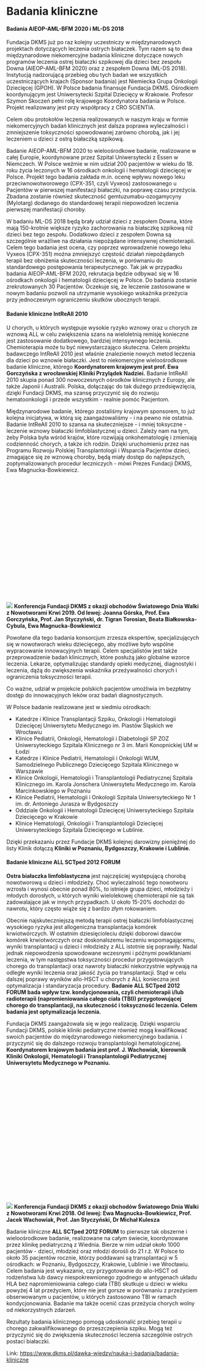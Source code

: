 # Badania kliniczne

#### Badania AIEOP\-AML\-BFM 2020 i ML\-DS 2018


Fundacja DKMS już po raz kolejny uczestniczy w międzynarodowych projektach dotyczących leczenia ostrych białaczek. Tym razem są to dwa międzynarodowe niekomercyjne badania kliniczne dotyczące nowych programów leczenia ostrej białaczki szpikowej dla dzieci bez zespołu Downa (AIEOP\-AML\-BFM 2020\) oraz z zespołem Downa (ML\-DS 2018\). Instytucją nadzorującą przebieg obu tych badań we wszystkich uczestniczących krajach (Sponsor badania) jest Niemiecka Grupa Onkologii Dziecięcej (GPOH). W Polsce badania finansuje Fundacja DKMS. Ośrodkiem koordynującym jest Uniwersytecki Szpital Dziecięcy w Krakowie. Profesor Szymon Skoczeń pełni rolę krajowego Koordynatora badania w Polsce. Projekt realizowany jest przy współpracy z CRO SCIENTIA.


Celem obu protokołów leczenia realizowanych w naszym kraju w formie niekomercyjnych badań klinicznych jest dalsza poprawa wyleczalności i zmniejszenie toksyczności spowodowanej zarówno chorobą, jak i jej leczeniem u dzieci z ostrą białaczką szpikową.


Badanie AIEOP\-AML\-BFM 2020 to wieloośrodkowe badanie, realizowane w całej Europie, koordynowane przez Szpital Uniwersytecki z Essen w Niemczech. W Polsce weźmie w nim udział 200 pacjentów w wieku do 18\. roku życia leczonych w 16 ośrodkach onkologii i hematologii dziecięcej w Polsce. Projekt tego badania zakłada m.in. ocenę wpływu nowego leku przeciwnowotworowego (CPX\-351, czyli Vyxeos) zastosowanego u Pacjentów w pierwszej manifestacji białaczki, na poprawę czasu przeżycia. Zbadana zostanie również skuteczność gemtuzumabu\-ozogamycyny (Mylotarg) dodanego do standardowej terapii niepowodzeń leczenia pierwszej manifestacji choroby.


W badaniu ML\-DS 2018 będą brały udział dzieci z zespołem Downa, które mają 150\-krotnie większe ryzyko zachorowania na białaczkę szpikową niż dzieci bez tego zespołu. Dodatkowo dzieci z zespołem Downa są szczególnie wrażliwe na działania niepożądane intensywnej chemioterapii. Celem tego badania jest ocena, czy poprzez wprowadzenie nowego leku Vyxeos (CPX\-351\) można zmniejszyć częstość działań niepożądanych terapii bez obniżenia skuteczności leczenia, w porównaniu do standardowego postępowania terapeutycznego. Tak jak w przypadku badania AIEOP\-AML\-BFM 2020, rekrutacja będzie odbywać się w 16 ośrodkach onkologii i hematologii dziecięcej w Polsce. Do badania zostanie zrekrutowanych 30 Pacjentów. Oczekuje się, że leczenie zastosowane w nowym badaniu pozwoli na utrzymanie wysokiego wskaźnika przeżycia przy jednoczesnym ograniczeniu skutków ubocznych terapii.


#### Badanie kliniczne IntReAll 2010


U chorych, u których występuje wysokie ryzyko wznowy oraz u chorych ze wznową ALL w celu zwiększenia szans na wieloletnią remisję konieczne jest zastosowanie dodatkowego, bardziej intensywnego leczenia. Chemioterapia może tu być niewystarczająco skuteczna. Celem projektu badawczego IntReAll 2010 jest właśnie znalezienie nowych metod leczenia dla dzieci po wznowie białaczki. Jest to niekomercyjne wieloośrodkowe badanie kliniczne, którego **Koordynatorem krajowym jest prof. Ewa Gorczyńska z wrocławskiej Kliniki Przylądek Nadziei.** Badanie IntReAll 2010 skupia ponad 300 nowoczesnych ośrodków klinicznych z Europy, ale także Japonii i Australii. Polska, dołączając do tak dużego przedsięwzięcia, dzięki Fundacji DKMS, ma szansę przyczynić się do rozwoju hematoonkologii i przede wszystkim \- realnie pomóc Pacjentom.


Międzynarodowe badanie, którego zostaliśmy krajowym sponsorem, to już kolejna inicjatywa, w którą się zaangażowaliśmy \- i na pewno nie ostatnia. Badanie IntReAll 2010 to szansa na skuteczniejsze \- i mniej toksyczne \- leczenie wznowy białaczki limfoblastycznej u dzieci. Zależy nam na tym, żeby Polska była wśród krajów, które rozwijają onkohematologię i zmieniają codzienność chorych, a także ich rodzin. Dzięki uruchomieniu przez nas Programu Rozwoju Polskiej Transplantologii i Wsparcia Pacjentów dzieci, zmagające się ze wznową choroby, będą miały dostęp do najlepszych, zoptymalizowanych procedur leczniczych \- mówi Prezes Fundacji DKMS, Ewa Magnucka\-Bowkiewicz.
![](data:image/svg+xml;charset=utf-8,%3Csvg%20height='800'%20width='1200'%20xmlns='http://www.w3.org/2000/svg'%20version='1.1'%3E%3C/svg%3E)![]()![](https://assets-eu-01.kc-usercontent.com:443/bed48093-082e-0109-4b5f-7bdadab5eedd/8d23b908-c7ac-4564-bf05-ea479f0f1066/Projekt%20bez%20tytu%C5%82u%20%2811%29.jpg?w=1200&h=800&auto=format&lossless=true&fit=crop)
**Konferencja Fundacji DKMS z okazji obchodów Światowego Dnia Walki z Nowotworami Krwi 2019\. Od lewej: Joanna Górska, Prof. Ewa Gorczyńska, Prof. Jan Styczyński, dr. Tigran Torosian, Beata Białkowska\-Cybula, Ewa Magnucka\-Bowkiewicz**


Powołane dla tego badania konsorcjum zrzesza ekspertów, specjalizujących się w nowotworach wieku dziecięcego, aby możliwe było wspólne wypracowanie innowacyjnych terapii. Celem specjalistów jest także przeprowadzenie badań klinicznych, które posłużą jako globalne wzorce leczenia. Lekarze, optymalizując standardy opieki medycznej, diagnostyki i leczenia, dążą do zwiększenia wskaźnika przeżywalności chorych i ograniczenia toksyczności terapii.


Co ważne, udział w projekcie polskich pacjentów umożliwia im bezpłatny dostęp do innowacyjnych leków oraz badań diagnostycznych.


W Polsce badanie realizowane jest w siedmiu ośrodkach:


* Katedrze i Klinice Transplantacji Szpiku, Onkologii i Hematologii Dziecięcej Uniwersytetu Medycznego im. Piastów Śląskich we Wrocławiu
* Klinice Pediatrii, Onkologii, Hematologii i Diabetologii SP ZOZ Uniwersyteckiego Szpitala Klinicznego nr 3 im. Marii Konopnickiej UM w Łodzi
* Katedrze i Klinice Pediatrii, Hematologii i Onkologii WUM, Samodzielnego Publicznego Dziecięcego Szpitala Klinicznego w Warszawie
* Klinice Onkologii, Hematologii i Transplantologii Pediatrycznej Szpitala Klinicznego im. Karola Jonschera Uniwersytetu Medycznego im. Karola Marcinkowskiego w Poznaniu
* Klinice Pediatrii, Hematologii i Onkologii Szpitala Uniwersyteckiego Nr 1 im. dr. Antoniego Jurasza w Bydgoszczy
* Oddziale Onkologii i Hematologii Dziecięcej Uniwersyteckiego Szpitala Dziecięcego w Krakowie
* Klinice Hematologii, Onkologii i Transplantologii Dziecięcej Uniwersyteckiego Szpitala Dziecięcego w Lublinie.


Dzięki przekazaniu przez Fundacje DKMS kolejnej darowizny pieniężnej do listy Klinik dołączą **Kliniki w Poznaniu, Bydgoszczy, Krakowie i Lublinie.**


#### **Badanie kliniczne ALL SCTped 2012 FORUM**


**Ostra białaczka limfoblastyczna** jest najczęściej występującą chorobą nowotworową u dzieci i młodzieży. Choć wyleczalność tego nowotworu wzrosła i wynosi obecnie ponad 80%, to istnieje grupa dzieci, młodzieży i młodych dorosłych, u których wyniki wielolekowej chemioterapii nie są tak zadowalające jak w innych przypadkach. U około 15\-20% dochodzi do nawrotu, który często wiąże się z bardzo złym rokowaniem.


Obecnie najskuteczniejszą metodą terapii ostrej białaczki limfoblastycznej wysokiego ryzyka jest allogeniczna transplantacja komórek krwiotwórczych. W ostatnim dziesięcioleciu dzięki doborowi dawców komórek krwiotwórczych oraz doskonalszemu leczeniu wspomagającemu, wyniki transplantacji u dzieci i młodzieży z ALL istotnie się poprawiły. Nadal jednak niepowodzenia spowodowane wczesnymi i późnymi powikłaniami leczenia, w tym następstwa toksyczności procedur przygotowujących chorego do transplantacji oraz nawroty białaczki niekorzystnie wpływają na odległe wyniki leczenia oraz jakość życia po transplantacji. Stąd w celu dalszej poprawy wyników allo\-HSCT u chorych z ALL konieczna jest optymalizacja i standaryzacja procedury. **Badanie ALL SCTped 2012 FORUM bada wpływ tzw. kondycjonowania, czyli chemioterapii i/lub radioterapii (napromieniowania całego ciała (TBI)) przygotowującej chorego do transplantacji, na skuteczność i toksyczność leczenia. Celem badania jest optymalizacja leczenia.**


Fundacja DKMS zaangażowała się w jego realizację. Dzięki wsparciu Fundacji DKMS, polskie kliniki pediatryczne również mogą kwalifikować swoich pacjentów do międzynarodowego niekomercyjnego badania. i przyczynić się do dalszego rozwoju transplantologii hematologicznej. **Koordynatorem krajowym badania jest prof. J. Wachowiak, kierownik Kliniki Onkologii, Hematologii i Transplantologii Pediatrycznej Uniwersytetu Medycznego w Poznaniu.**


![](data:image/svg+xml;charset=utf-8,%3Csvg%20height='815'%20width='1200'%20xmlns='http://www.w3.org/2000/svg'%20version='1.1'%3E%3C/svg%3E)![]()![](https://assets-eu-01.kc-usercontent.com:443/bed48093-082e-0109-4b5f-7bdadab5eedd/b4f1b9c8-eb59-4ce6-bd78-55e8dacef56b/DSC_6583.jpg?w=1200&h=815&auto=format&lossless=true&fit=crop)
**Konferencja Fundacji DKMS z okazji obchodów Światowego Dnia Walki z Nowotworami Krwi 2018\. Od lewej: Ewa Magnucka\-Bowkiewicz, Prof. Jacek Wachowiak, Prof. Jan Styczyński, Dr Michał Kulesza**


Badanie kliniczne **ALL SCTped 2012 FORUM** to pierwsze tak obszerne i wieloośrodkowe badanie, realizowane na całym świecie, koordynowane przez klinikę pediatryczną z Wiednia. Bierze w nim udział około 1000 pacjentów \- dzieci, młodzież oraz młodzi dorośli do 21 r.ż. W Polsce to około 35 pacjentów rocznie, którzy poddawani są transplantacji w 5 ośrodkach: w Poznaniu, Bydgoszczy, Krakowie, Lublinie i we Wrocławiu. Celem badania jest wykazanie, czy przygotowanie do allo\-HSCT od rodzeństwa lub dawcy niespokrewnionego zgodnego w antygenach układu HLA bez napromieniowania całego ciała (TBI) skutkuje u dzieci w wieku powyżej 4 lat przeżyciem, które nie jest gorsze w porównaniu z przeżyciem obserwowanym u pacjentów, u których zastosowano TBI w ramach kondycjonowania. Badanie ma także ocenić czas przeżycia chorych wolny od niekorzystnych zdarzeń.


Rezultaty badania klinicznego pomogą udoskonalić przebieg terapii u chorego zakwalifikowanego do przeszczepienia szpiku. Mogą też przyczynić się do zwiększenia skuteczności leczenia szczególnie ostrych postaci białaczki.



Link: https://www.dkms.pl/dawka-wiedzy/nauka-i-badania/badania-kliniczne
